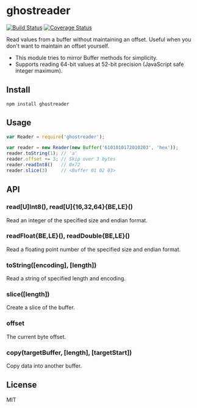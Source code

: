 # ghostreader

[![Build Status](https://img.shields.io/travis/coinative/ghostreader.svg)](https://travis-ci.org/coinative/ghostreader) [![Coverage Status](https://img.shields.io/coveralls/coinative/ghostreader.svg)](https://coveralls.io/r/coinative/ghostreader?branch=master)

Read values from a buffer without maintaining an offset. Useful when you don't want to maintain an offset yourself.

* This module tries to mirror Buffer methods for simplicity.
* Supports reading 64-bit values at 52-bit precision (JavaScript safe integer maximum).

## Install

```
npm install ghostreader
```

## Usage

```js
var Reader = require('ghostreader');

var reader = new Reader(new Buffer('6101010172010203', 'hex'));
reader.toString(1); // 'a'
reader.offset += 3; // Skip over 3 bytes
reader.readInt8()   // 0x72
reader.slice(3)     // <Buffer 01 02 03>

```

## API

### read[U]Int8(), read[U]{16,32,64}{BE,LE}()

Read an integer of the specified size and endian format.

### readFloat{BE,LE}(), readDouble{BE,LE}()

Read a floating point number of the specified size and endian format.

### toString([encoding], [length])

Read a string of specified length and encoding.

### slice([length])

Create a slice of the buffer.

### offset

The current byte offset.

### copy(targetBuffer, [length], [targetStart])

Copy data into another buffer.

## License

MIT
